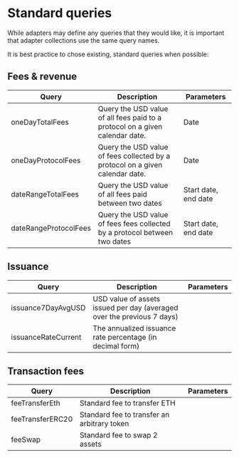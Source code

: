 # Standard queries

While adapters may define any queries that they would like, it is important that adapter collections use the same
query names.

It is best practice to chose existing, standard queries when possible:

## Fees & revenue

|Query                |Description                                                                  |Parameters          |
|---------------------|-----------------------------------------------------------------------------|--------------------|
|oneDayTotalFees      |Query the USD value of all fees paid to a protocol on a given calendar date. |Date                |
|oneDayProtocolFees   |Query the USD value of fees collected by a protocol on a given calendar date.|Date                |
|dateRangeTotalFees   |Query the USD value of all fees paid between two dates                       |Start date, end date|
|dateRangeProtocolFees|Query the USD value of fees fees collected by a protocol between two dates   |Start date, end date|

## Issuance

|Query                |Description                                                                  |Parameters|
|---------------------|-----------------------------------------------------------------------------|----------|
|issuance7DayAvgUSD   |USD value of assets issued per day (averaged over the previous 7 days)       |          |
|issuanceRateCurrent  |The annualized issuance rate percentage (in decimal form)                    |          |


## Transaction fees

|Query                |Description                                                                  |Parameters|
|---------------------|-----------------------------------------------------------------------------|----------|
|feeTransferEth       |Standard fee to transfer ETH                                                 |          |
|feeTransferERC20     |Standard fee to transfer an arbitrary token                                  |          |
|feeSwap              |Standard fee to swap 2 assets                                                |          |

